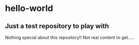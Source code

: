 # hello-world

## Just a test repository to play with

Nothing special about this repository!! Not real content to get.....
